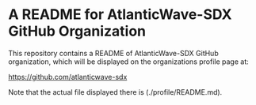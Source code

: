 # A README for AtlanticWave-SDX GitHub Organization

This repository contains a README of AtlanticWave-SDX GitHub
organization, which will be displayed on the organizations profile
page at:

https://github.com/atlanticwave-sdx

Note that the actual file displayed there is (./profile/README.md).

